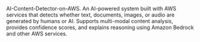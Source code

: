 AI-Content-Detector-on-AWS. An AI-powered system built with AWS services that detects whether text, documents, images, or audio are generated by humans or AI. Supports multi-modal content analysis, provides confidence scores, and explains reasoning using Amazon Bedrock and other AWS services.
